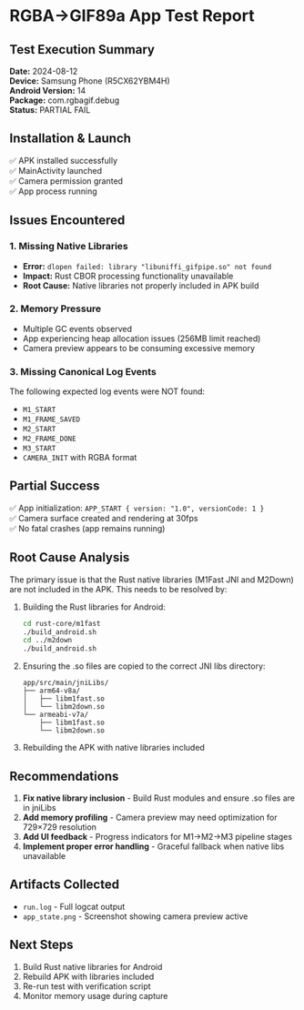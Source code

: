 # RGBA→GIF89a App Test Report

## Test Execution Summary

**Date:** 2024-08-12  
**Device:** Samsung Phone (R5CX62YBM4H)  
**Android Version:** 14  
**Package:** com.rgbagif.debug  
**Status:** PARTIAL FAIL

## Installation & Launch

✅ APK installed successfully  
✅ MainActivity launched  
✅ Camera permission granted  
✅ App process running  

## Issues Encountered

### 1. Missing Native Libraries
- **Error:** `dlopen failed: library "libuniffi_gifpipe.so" not found`
- **Impact:** Rust CBOR processing functionality unavailable
- **Root Cause:** Native libraries not properly included in APK build

### 2. Memory Pressure
- Multiple GC events observed
- App experiencing heap allocation issues (256MB limit reached)
- Camera preview appears to be consuming excessive memory

### 3. Missing Canonical Log Events
The following expected log events were NOT found:
- `M1_START`
- `M1_FRAME_SAVED` 
- `M2_START`
- `M2_FRAME_DONE`
- `M3_START`
- `CAMERA_INIT` with RGBA format

## Partial Success

✅ App initialization: `APP_START { version: "1.0", versionCode: 1 }`  
✅ Camera surface created and rendering at 30fps  
✅ No fatal crashes (app remains running)  

## Root Cause Analysis

The primary issue is that the Rust native libraries (M1Fast JNI and M2Down) are not included in the APK. This needs to be resolved by:

1. Building the Rust libraries for Android:
   ```bash
   cd rust-core/m1fast
   ./build_android.sh
   cd ../m2down  
   ./build_android.sh
   ```

2. Ensuring the .so files are copied to the correct JNI libs directory:
   ```
   app/src/main/jniLibs/
   ├── arm64-v8a/
   │   ├── libm1fast.so
   │   └── libm2down.so
   └── armeabi-v7a/
       ├── libm1fast.so
       └── libm2down.so
   ```

3. Rebuilding the APK with native libraries included

## Recommendations

1. **Fix native library inclusion** - Build Rust modules and ensure .so files are in jniLibs
2. **Add memory profiling** - Camera preview may need optimization for 729×729 resolution
3. **Add UI feedback** - Progress indicators for M1→M2→M3 pipeline stages
4. **Implement proper error handling** - Graceful fallback when native libs unavailable

## Artifacts Collected

- `run.log` - Full logcat output
- `app_state.png` - Screenshot showing camera preview active

## Next Steps

1. Build Rust native libraries for Android
2. Rebuild APK with libraries included
3. Re-run test with verification script
4. Monitor memory usage during capture
